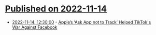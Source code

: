 # [Published on 2022-11-14](index.md)

* [2022-11-14, 12:30:00](https://soylentnews.org/article.pl?sid=22/11/13/1341242&from=rss) - [Apple’s ‘Ask App not to Track’ Helped TikTok's War Against Facebook](https://soylentnews.org/article.pl?sid=22/11/13/1341242&from=rss)
